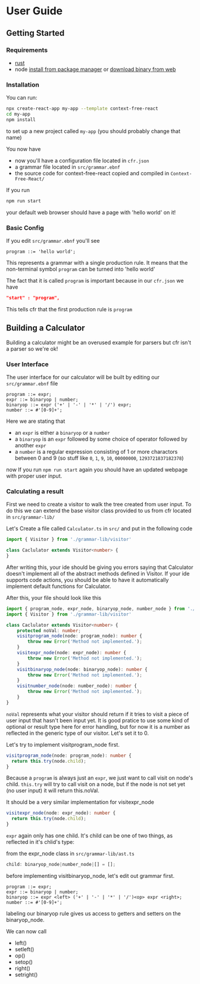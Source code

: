 # User Guide
## Getting Started
### Requirements 
* [rust](https://www.rust-lang.org/tools/install)
* node [install from package manager](https://nodejs.org/en/download/package-manager/) or [download binary from web](https://nodejs.org/en/download/)

### Installation

You can run:

```sh
npx create-react-app my-app --template context-free-react
cd my-app
npm install
```

to set up a new project called `my-app` (you should probably change that name)

You now have

* now you'll have a configuration file located in `cfr.json` 
* a grammar file located in `src/grammar.ebnf`
* the source code for context-free-react copied and compiled in `Context-Free-React/` 

If you run 

```sh
npm run start
```

your default web browser should have a page with 'hello world' on it!


### Basic Config

If you edit `src/grammar.ebnf` you'll see

``` ebnf
program ::= 'hello world';
```

This represents a grammar with a single production rule. It means that the non-terminal symbol `program` can be turned into 'hello world'

The fact that it is called `program` is important because in our `cfr.json` we have

```json
"start" : "program",
```

This tells cfr that the first production rule is `program`

## Building a Calculator

Building a calculator might be an overused example for parsers but cfr isn't a parser so we're ok!

### User Interface

The user interface for our calculator will be built by editing our `src/grammar.ebnf` file

```ebnf
program ::= expr;
expr ::= binaryop | number;
binaryop ::= expr ('+' | '-' | '*' | '/') expr;
number ::= #'[0-9]+';
```

Here we are stating that 
* an `expr` is either a `binaryop` or a `number`
* a `binaryop` is an `expr` followed by some choice of operator followed by another `expr`
* a `number` is a regular expression consisting of 1 or more charactors between 0 and 9 (so stuff like `0`, `1`, `9`, `10`, `00000000`, `1293721837182378`)

now If you run `npm run start` again you should have an updated webpage with proper user input.

### Calculating a result

First we need to create a visitor to walk the tree created from user input. To do this we can extend the base visitor class provided to us from cfr located in `src/grammar-lib/`

Let's Create a file called `Calculator.ts` in `src/` and put in the following code

```typescript
import { Visitor } from './grammar-lib/visitor'

class Caclulator extends Visitor<number> {
}
```

After writing this, your ide should be giving you errors saying that Calculator doesn't implement all of the abstract methods defined in Visitor. If your ide supports code actions, you should be able to have it automatically implement default functions for Calculator.

After this, your file should look like this

```typescript
import { program_node, expr_node, binaryop_node, number_node } from './grammar-lib/ast';
import { Visitor } from './grammar-lib/visitor'

class Caclulator extends Visitor<number> {
    protected noVal: number;
    visitprogram_node(node: program_node): number {
        throw new Error('Method not implemented.');
    }
    visitexpr_node(node: expr_node): number {
        throw new Error('Method not implemented.');
    }
    visitbinaryop_node(node: binaryop_node): number {
        throw new Error('Method not implemented.');
    }
    visitnumber_node(node: number_node): number {
        throw new Error('Method not implemented.');
    }
}
```

`noVal` represents what your visitor should return if it tries to visit a piece of user input that hasn't been input yet. It is good pratice to use some kind of optional or result type here for error handling, but for now it is a number as reflected in the generic type of our visitor. Let's set it to 0.

Let's try to implement visitprogram\_node first.

```typescript
visitprogram_node(node: program_node): number {
  return this.try(node.child);
}
```

Because a `program` is always just an `expr`, we just want to call visit on node's child. `this.try` will try to call visit on a node, but if the node is not set yet (no user input) it will return this.noVal.

It should be a very similar implementation for visitexpr\_node

```typescript
visitexpr_node(node: expr_node): number {
  return this.try(node.child);
}
```

`expr` again only has one child. It's child can be one of two things, as reflected in it's chlid's type:

from the expr\_node class in `src/grammar-lib/ast.ts`

```typescript
child: binaryop_node|number_node|[] = [];
```

before implementing visitbinaryop\_node, let's edit out grammar first.

```ebnf
program ::= expr;
expr ::= binaryop | number;
binaryop ::= expr <left> ('+' | '-' | '*' | '/')<op> expr <right>;
number ::= #'[0-9]+';
```

labeling our binaryop rule gives us access to getters and setters on the binaryop\_node.

We can now call
* left()
* setleft()
* op()
* setop()
* right()
* setright()
